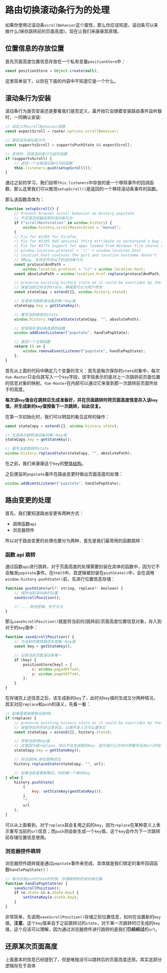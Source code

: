 # 路由切换滚动条行为的处理

如果你使用过滚动条`scrollBehavior`这个属性，那么你应该知道，滚动条可以来做什么(保存跳转前的页面高度)，现在让我们来康康其原理。

## 位置信息的存放位置

首先页面高度位置信息存放在一个私有变量`positionStore`中：

```js
const positionStore = Object.create(null);
```

这里简单说下，以防在下面的内容中不知道它是一个什么。

## 滚动条行为安装

滚动条行为是否安装还是要看我们是否定义，最开始它会随着安装路由事件监听器时，一同确认安装:

```js
// 自定义的scrollBehavior函数
const expectScroll = router.options.scrollBehavior;

// 是否支持滚动条行为
const supportsScroll = supportsPushState && expectScroll;

// 支持时，安装滚动条行为监听函数
if (supportsScroll) {
    // 返回一个注销滚动条行为的函数
    this.listeners.push(setupScroll());
}
```

通过之前的学习，我们自带`this.listeners`中存放的是一个移除事件的回调函数，那么这里我们可以推测`setupScroll()`是返回的一个移除滚动条事件的函数。

那么该函数具体为：

```js
function setupScroll() {
    // Prevent browser scroll behavior on History popstate
    // 不实用浏览器自带的滚动条行为
    if ("scrollRestoration" in window.history) {
        window.history.scrollRestoration = "manual";
    }
    // Fix for #1585 for Firefox
    // Fix for #2195 Add optional third attribute to workaround a bug in safari https://bugs.webkit.org/show_bug.cgi?id=182678
    // Fix for #2774 Support for apps loaded from Windows file shares not mapped to network drives: replaced location.origin with
    // window.location.protocol + '//' + window.location.host
    // location.host contains the port and location.hostname doesn't
    // 修bug，支持文件协议下的滚动条行为
    const protocolAndPath =
        window.location.protocol + "//" + window.location.host;
    const absolutePath = window.location.href.replace(protocolAndPath, "");

    // preserve existing history state as it could be overriden by the user
    // 保留当前已存在的state，确保其可以为用户修改
    const stateCopy = extend({}, window.history.state);

    // 生成本次跳转滚动条的唯一key值
    stateCopy.key = getStateKey();

    // 重写当前路径的state
    window.history.replaceState(stateCopy, "", absolutePath);

    // 安装保存滚动条高度的函数
    window.addEventListener("popstate", handlePopState);

    // 返回一个注销函数
    return () => {
        window.removeEventListener("popstate", handlePopState);
    };
}
```

首先从上面的代码中确定几个变量的含义：首先是每次保存的`state`对象中，每次`Vue-Router`只会向其写入一个`key`字段，该字段表示的是对上一次跳转前页面位置的信息对象的映射。`Vue-Router`在内部可以通过它来查到那一次跳转前页面所处于的高度。

**每次该`key`值会在跳转后生成准备好，并在页面跳转时将页面高度信息存入该`key`值，并生成新的`key`值预备下一次跳转，如此往复。**

在第一次初始化时，我们可以明显的看见这样的操作：

```js
const stateCopy = extend({}, window.history.state);

// 生成本次跳转滚动条的唯一key值
stateCopy.key = getStateKey();

// 重写当前路径的state
window.history.replaceState(stateCopy, "", absolutePath);
```

在之前，我们来康康这个`key`的[整体结构](./页面高度映射key/README.md)。

之后便监听`popstate`事件在路由变更时做出页面高度的处理：

```js
window.addEventListener("popstate", handlePopState);
```

## 路由变更的处理

首先，我们要知道路由变更有两种方式：

-   调用函数`api`
-   浏览器控件

所以对于路由变更的处理也要分为两种，首先是我们最常用的函数跳转：

### 函数 api 跳转

通过函数`api`进行跳转，对于页面高度的处理需要封装在具体的函数中，因为它不会触发`popstate`事件。在`html5`中，其逻辑被封装在`pushState()`中，会在调用`window.history.pushState()`前，先进行位置信息存储：

```js
function pushState(url?: string, replace?: boolean) {
    // 保持当前滚动条的位置
    saveScrollPosition();

    // ....其他逻辑，先不关注
}
```

那么`saveScrollPosition()`就是将当前的(跳转前)页面高度位置信息对象，存入到对于的`key`值中：

```js
function saveScrollPosition() {
    // 为当前的跳转路径生成唯一key值
    const key = getStateKey();

    // 记录当前页面滚动条唯一
    if (key) {
        positionStore[key] = {
            x: window.pageXOffset,
            y: window.pageYOffset,
        };
    }
}
```

在存储完上述信息之后，该生成新的`key`了，此时对`key`值的生成又分两种情况，其实对应`replace`和`push`的语义，先看一看：

```js
// 如果是直接替换当前URL
if (replace) {
    // preserve existing history state as it could be overriden by the user
    // 保留存在的历史记录状态，以便开发人员可以重写它
    const stateCopy = extend({}, history.state);

    // 获取当前的key值
    // 这里因为是replace，所以不会生成新的key，因为我们认为你只想重写当前url的信息
    stateCopy.key = getStateKey();

    // 将当前URL地址替换进去
    history.replaceState(stateCopy, "", url);

    // 如果当前是更新模式，则创建一个新的key
} else {
    history.pushState(
        {
            key: setStateKey(genStateKey()),
        },
        "",
        url
    );
}
```

可以从上面看到，对于`replace`其会复用之前的`key`，因为`replace`在某种意义上表示重写当前的`url`信息；而`push`则会新生成一个`key`值，这个`key`会作为下一次跳转前存储位置信息使用。

### 浏览器控件跳转

浏览器控件跳转就是通过`popstate`事件来完成，具体就是我们绑定的事件回调函数`handlePopState()`：

```js
// 每次出发pushState的时候，存储跳转前的滚动条位置
function handlePopState(e) {
    saveScrollPosition();
    if (e.state && e.state.key) {
        setStateKey(e.state.key);
    }
}
```

非常简单，先调用`saveScrollPosition()`存储之前位置信息，如何在设置新的`key`值，**注意**，这个`key`值来自于之前跳转过的`state`，对于某一次跳转时已生成的`key`值，这个应该可以理解，因为通过浏览器控件进行跳转的是我们**已经经过**的`url`。

## 还原某次页面高度

上面基本的信息已经提到了，但是唯独没可以跳转后的页面高度还原。其实这部分逻辑存在于具体
